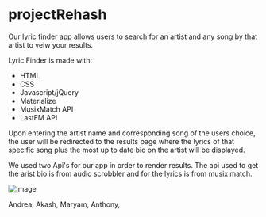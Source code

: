# projectRehash

Our lyric finder app allows users to search for an artist and any song by that artist to veiw your results. 

Lyric Finder is made with:
-   HTML
-   CSS
-   Javascript/jQuery
-   Materialize
-   MusixMatch API
-   LastFM API

Upon entering the artist name and corresponding song of the users choice, the user will be redirected to the results page where the lyrics of that specific song plus the most up to date bio on the artist will be displayed. 

We used two Api's for our app in order to render results. The api used to get the arist bio is from audio scrobbler and for the lyrics is from musix match. 

![image](https://user-images.githubusercontent.com/69410816/97770007-e83c8980-1b05-11eb-9c10-5b3874ad737d.png)

Andrea, Akash, Maryam, Anthony, 